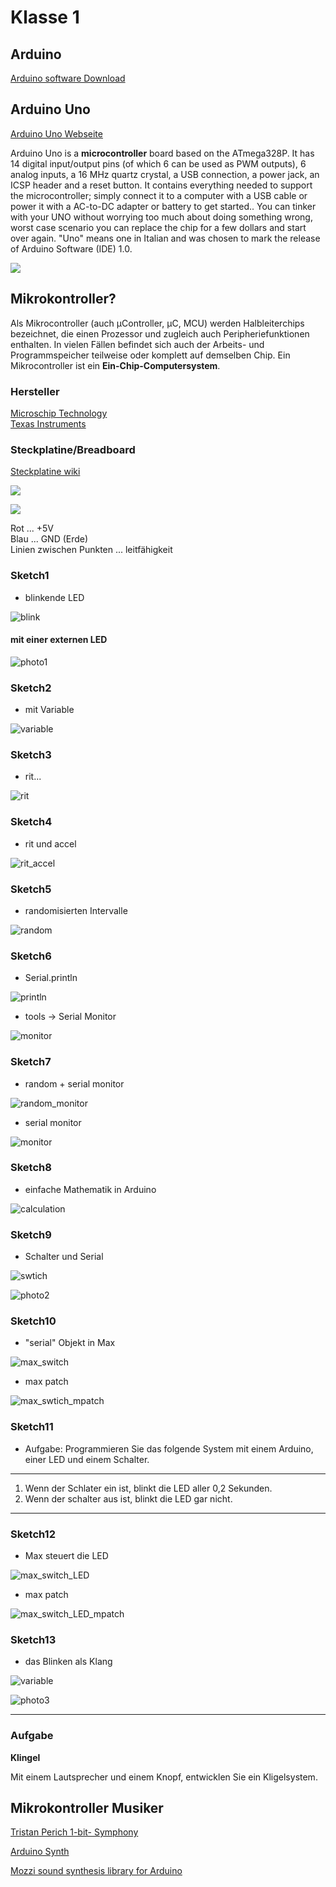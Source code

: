 
#  Klasse 1

## Arduino

[Arduino software Download](https://www.arduino.cc/en/Main/Software)

## Arduino Uno
[Arduino Uno Webseite](https://www.arduino.cc/en/Main/ArduinoBoardUno)

Arduino Uno is a **microcontroller** board based on the ATmega328P. It has 14 digital input/output pins (of which 6 can be used as PWM outputs), 6 analog inputs, a 16 MHz quartz crystal, a USB connection, a power jack, an ICSP header and a reset button. It contains everything needed to support the microcontroller; simply connect it to a computer with a USB cable or power it with a AC-to-DC adapter or battery to get started.. You can tinker with your UNO without worrying too much about doing something wrong, worst case scenario you can replace the chip for a few dollars and start over again. "Uno" means one in Italian and was chosen to mark the release of Arduino Software (IDE) 1.0.


![](k1/img/arduino.jpg)
## Mikrokontroller?

Als Mikrocontroller (auch µController, µC, MCU) werden Halbleiterchips bezeichnet, die einen Prozessor und zugleich auch Peripheriefunktionen enthalten. In vielen Fällen befindet sich auch der Arbeits- und Programmspeicher teilweise oder komplett auf demselben Chip. Ein Mikrocontroller ist ein **Ein-Chip-Computersystem**.

### Hersteller
[Microschip Technology](http://www.microchip.com)  
[Texas Instruments](https://www.ti.com)

### Steckplatine/Breadboard
[Steckplatine wiki](http://de.wikipedia.org/wiki/Steckplatine)

![](http://3.bp.blogspot.com/-iP5kYcSemSQ/UPRxzPJDF2I/AAAAAAAAAD8/Nx0OucKLwaw/s1600/14192145.jpg)

![](http://1.bp.blogspot.com/-T6PVoBeO8eE/UPRzck7HbFI/AAAAAAAAAFs/gpek2YMpmbk/s1600/breadboard_90.png)

Rot ... +5V  
Blau ... GND (Erde)  
Linien zwischen Punkten ... leitfähigkeit


### Sketch1

- blinkende LED

![blink](k1/img/blink.PNG)




#### mit einer externen LED

![photo1](k1/img/led.JPG)

### Sketch2

- mit Variable

![variable](k1/img/variable.PNG)


### Sketch3

- rit...

![rit](k1/img/rit.PNG)


### Sketch4

- rit und accel

![rit_accel](k1/img/rit_accel.PNG)


### Sketch5

- randomisierten Intervalle

![random](k1/img/random.PNG)


### Sketch6

- Serial.println

![println](k1/img/println.PNG)

- tools -> Serial Monitor

![monitor](k1/img/monitor.PNG)

### Sketch7

- random + serial monitor

![random_monitor](k1/img/random_monitor.PNG)

- serial monitor

![monitor](k1/img/r_monitor.PNG)


### Sketch8

- einfache Mathematik in Arduino

![calculation](k1/img/calculation.PNG)


### Sketch9

- Schalter und Serial

![swtich](k1/img/switch.PNG)

![photo2](k1/img/switch.JPG)

### Sketch10

- "serial" Objekt in Max

![max_switch](k1/img/max_switch.PNG)

- max patch

![max_swtich_mpatch](k1/img/max_switch_mpatch.PNG)

### Sketch11

- Aufgabe: Programmieren Sie das folgende System mit einem Arduino, einer LED und einem Schalter.

---

1. Wenn der Schlater ein ist, blinkt die LED aller 0,2 Sekunden.
2. Wenn der schalter aus ist, blinkt die LED gar nicht.

---

### Sketch12

- Max steuert die LED

![max_switch_LED](k1/img/max_switch_LED.PNG)


- max patch

![max_switch_LED_mpatch](k1/img/max_switch_LED_mpatch.PNG)

### Sketch13

- das Blinken als Klang

![variable](k1/img/variable.PNG)

![photo3](k1/img/piezo.JPG)

---

### Aufgabe

**Klingel**

Mit einem Lautsprecher und einem Knopf, entwicklen Sie ein Kligelsystem.


## Mikrokontroller Musiker

[Tristan Perich 1-bit- Symphony](http://www.1bitsymphony.com)

[Arduino Synth](http://playground.arduino.cc/Main/ArduinoSynth#.UyrtjN6h_JE)

[Mozzi sound synthesis library for Arduino](http://sensorium.github.io/Mozzi/)

